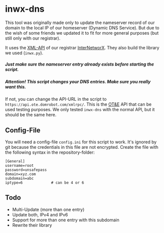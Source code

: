 # inwx-dns
This tool was originally made only to update the nameserver record of our domain to the local IP of our homeserver (Dynamic DNS Service). But due to the wish of some friends we updated it to fit for more general purposes (but still only with our registrar).

It uses the [XML-API](http://www.inwx.de/de/offer/api) of our registrar [InterNetworX](http://inwx.de/).
They also build the library we used (`inwx.py`).

##### Just make sure the nameserver entry already exists before starting the script.

##### Attention! This script changes your DNS entries. Make sure you really want this.
If not, you can change the API-URL in the script to `https://api.ote.domrobot.com/xmlrpc/`. This is the [OT&E](http://ote.inwx.de) API that can be used testing purposes. We only tested `inwx-dns` with the normal API, but it should be the same here.

## Config-File
You will need a config-file `config.ini` for this script to work. It's ignored by git because the credentials in this file are not encrypted. Create the file with the following syntax in the repository-folder:

    [General]
    username=root
    password=unsafepass
    domain=xyz.com
    subdomain=abc
    iptype=6             # can be 4 or 6



## Todo

* Multi-Update (more than one entry)
* Update both, IPv4 and IPv6
* Support for more than one entry with this subdomain
* Rewrite their library